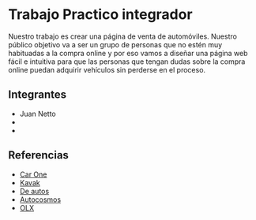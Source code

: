 # Trabajo Practico integrador
Nuestro trabajo es crear una página de venta de automóviles. Nuestro público objetivo va a ser un grupo de personas que no estén muy habituadas a la compra online y por eso vamos a diseñar una página web fácil e intuitiva para que las personas que tengan dudas sobre la compra online puedan adquirir vehículos sin perderse en el proceso.

## Integrantes
 * Juan Netto
 *
 *
 
## Referencias
 * [Car One](https://www.carone.com.ar)
 * [Kavak](https://www.kavak.com/ar)
 * [De autos](https://www.deautos.com)
 * [Autocosmos](https://www.autocosmos.com.ar)
 * [OLX](https://www.autocosmos.com.ar)


